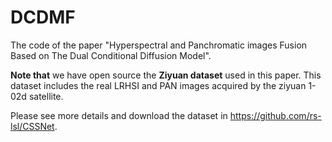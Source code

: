 # DCDMF
The code of the paper "Hyperspectral and Panchromatic images Fusion Based on The Dual Conditional Diffusion Model".

**Note that** we have open source the **Ziyuan dataset** used in this paper. This dataset includes the real LRHSI and PAN images acquired by the ziyuan 1-02d satellite.

Please see more details and download the dataset in https://github.com/rs-lsl/CSSNet.
